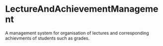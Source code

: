 # LectureAndAchievementManagement
A management system for organisation of lectures and corresponding achievments of students such as grades.
